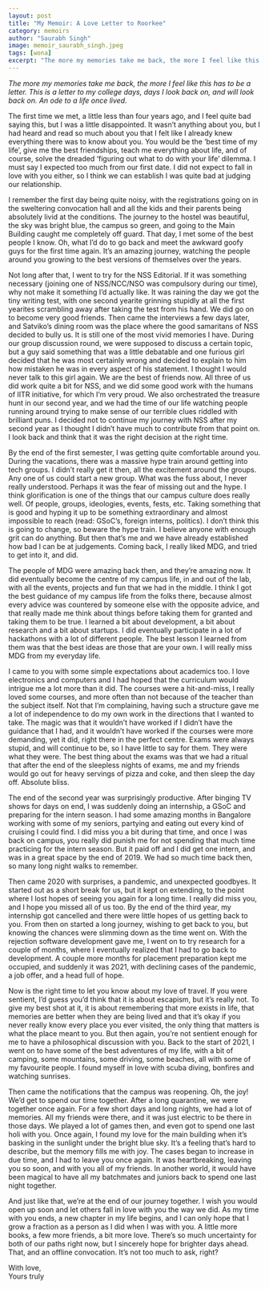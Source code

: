 ```yaml
---
layout: post
title: "My Memoir: A Love Letter to Roorkee"
category: memoirs
author: "Saurabh Singh"
image: memoir_saurabh_singh.jpeg
tags: [wona]
excerpt: "The more my memories take me back, the more I feel like this has to be a letter. This is a letter to my college days,"
---
```


*The more my memories take me back, the more I feel like this has to be a letter. This is a letter to my college days, days I look back on, and will look back on. An ode to a life once lived.*

The first time we met, a little less than four years ago, and I feel quite bad saying this, but I was a little disappointed. It wasn’t anything about you, but I had heard and read so much about you that I felt like I already knew everything there was to know about you. You would be the ‘best time of my life’, give me the best friendships, teach me everything about life, and of course, solve the dreaded ‘figuring out what to do with your life’ dilemma. I must say I expected too much from our first date. I did not expect to fall in love with you either, so I think we can establish I was quite bad at judging our relationship. 

I remember the first day being quite noisy, with the registrations going on in the sweltering convocation hall and all the kids and their parents being absolutely livid at the conditions. The journey to the hostel was beautiful, the sky was bright blue, the campus so green, and going to the Main Building caught me completely off guard. That day, I met some of the best people I know. Oh, what I’d do to go back and meet the awkward goofy guys for the first time again. It’s an amazing journey, watching the people around you growing to the best versions of themselves over the years. 

Not long after that, I went to try for the NSS Editorial. If it was something necessary (joining one of NSS/NCC/NSO was compulsory during our time), why not make it something I’d actually like. It was raining the day we got the tiny writing test, with one second yearite grinning stupidly at all the first yearites scrambling away after taking the test from his hand. We did go on to become very good friends. Then came the interviews a few days later, and Satviko’s dining room was the place where the good samaritans of NSS decided to bully us. It is still one of the most vivid memories I have. During our group discussion round, we were supposed to discuss a certain topic, but a guy said something that was a little debatable and one furious girl decided that he was most certainly wrong and decided to explain to him how mistaken he was in every aspect of his statement. I thought I would never talk to this girl again. We are the best of friends now. All three of us did work quite a bit for NSS, and we did some good work with the humans of IITR initiative, for which I’m very proud. We also orchestrated the treasure hunt in our second year, and we had the time of our life watching people running around trying to make sense of our terrible clues riddled with brilliant puns. I decided not to continue my journey with NSS after my second year as I thought I didn’t have much to contribute from that point on. I look back and think that it was the right decision at the right time. 

By the end of the first semester, I was getting quite comfortable around you. During the vacations, there was a massive hype train around getting into tech groups. I didn’t really get it then, all the excitement around the groups. Any one of us could start a new group. What was the fuss about, I never really understood. Perhaps it was the fear of missing out and the hype. I think glorification is one of the things that our campus culture does really well. Of people, groups, ideologies, events, fests, etc. Taking something that is good and hyping it up to be something extraordinary and almost impossible to reach (read: GSoC’s, foreign interns, politics). I don’t think this is going to change, so beware the hype train. I believe anyone with enough grit can do anything. But then that’s me and we have already established how bad I can be at judgements. Coming back, I really liked MDG, and tried to get into it, and did. 

The people of MDG were amazing back then, and they’re amazing now. It did eventually become the centre of my campus life, in and out of the lab, with all the events, projects and fun that we had in the middle. I think I got the best guidance of my campus life from the folks there, because almost every advice was countered by someone else with the opposite advice, and that really made me think about things before taking them for granted and taking them to be true. I learned a bit about development, a bit about research and a bit about startups. I did eventually participate in a lot of hackathons with a lot of different people. The best lesson I learned from them was that the best ideas are those that are your own. I will really miss MDG from my everyday life. 

I came to you with some simple expectations about academics too. I love electronics and computers and I had hoped that the curriculum would intrigue me a lot more than it did. The courses were a hit-and-miss, I really loved some courses, and more often than not because of the teacher than the subject itself. Not that I’m complaining, having such a structure gave me a lot of independence to do my own work in the directions that I wanted to take. The magic was that it wouldn’t have worked if I didn’t have the guidance that I had, and it wouldn’t have worked if the courses were more demanding, yet it did, right there in the perfect centre. Exams were always stupid, and will continue to be, so I have little to say for them. They were what they were. The best thing about the exams was that we had a ritual that after the end of the sleepless nights of exams, me and my friends would go out for heavy servings of pizza and coke, and then sleep the day off. Absolute bliss. 

The end of the second year was surprisingly productive. After binging TV shows for days on end, I was suddenly doing an internship, a GSoC and preparing for the intern season. I had some amazing months in Bangalore working with some of my seniors, partying and eating out every kind of cruising I could find. I did miss you a bit during that time, and once I was back on campus, you really did punish me for not spending that much time practicing for the intern season. But it paid off and I did get one intern, and was in a great space by the end of 2019. We had so much time back then, so many long night walks to remember. 

Then came 2020 with surprises, a pandemic, and unexpected goodbyes. It started out as a short break for us, but it kept on extending, to the point where I lost hopes of seeing you again for a long time. I really did miss you, and I hope you missed all of us too. By the end of the third year, my internship got cancelled and there were little hopes of us getting back to you. From then on started a long journey, wishing to get back to you, but knowing the chances were slimming down as the time went on. With the rejection software development gave me, I went on to try research for a couple of months, where I eventually realized that I had to go back to development. A couple more months for placement preparation kept me occupied, and suddenly it was 2021, with declining cases of the pandemic, a job offer, and a head full of hope. 

Now is the right time to let you know about my love of travel. If you were sentient, I’d guess you’d think that it is about escapism, but it’s really not. To give my best shot at it, it is about remembering that more exists in life, that memories are better when they are being lived and that it’s okay if you never really know every place you ever visited, the only thing that matters is what the place meant to you. But then again, you’re not sentient enough for me to have a philosophical discussion with you. Back to the start of 2021, I went on to have some of the best adventures of my life, with a bit of camping, some mountains, some driving, some beaches, all with some of my favourite people. I found myself in love with scuba diving, bonfires and watching sunrises. 

Then came the notifications that the campus was reopening. Oh, the joy! We’d get to spend our time together. After a long quarantine, we were together once again. For a few short days and long nights, we had a lot of memories. All my friends were there, and it was just electric to be there in those days. We played a lot of games then, and even got to spend one last holi with you. Once again, I found my love for the main building when it’s basking in the sunlight under the bright blue sky. It’s a feeling that’s hard to describe, but the memory fills me with joy. The cases began to increase in due time, and I had to leave you once again. It was heartbreaking, leaving you so soon, and with you all of my friends. In another world, it would have been magical to have all my batchmates and juniors back to spend one last night together.   

And just like that, we’re at the end of our journey together. I wish you would open up soon and let others fall in love with you the way we did. As my time with you ends, a new chapter in my life begins, and I can only hope that I grow a fraction as a person as I did when I was with you. A little more books, a few more friends, a bit more love. There’s so much uncertainty for both of our paths right now, but I sincerely hope for brighter days ahead. That, and an offline convocation. It’s not too much to ask, right?

With love,<br> 
Yours truly
